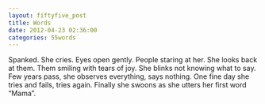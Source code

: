 ```yaml
---
layout: fiftyfive_post
title: Words
date: 2012-04-23 02:36:00
categories: 55words
---
```


Spanked.
She cries.
Eyes open gently.
People staring at her.
She looks back at them.
Them smiling with tears of joy.
She blinks not knowing what to say.
Few years pass, she observes everything, says nothing.
One fine day she tries and fails, tries again.
Finally she swoons as she utters her first word “Mama”.
